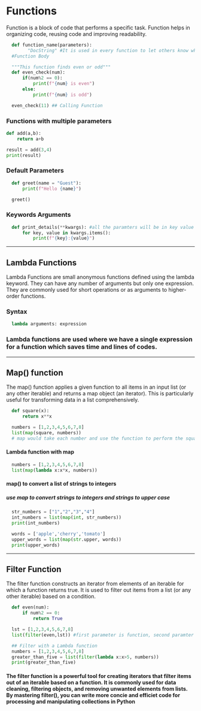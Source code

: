 # Functions
Function is a block of code that performs a specific task. Function helps in organizing code, reusing code and improving readability.

``` python
  def function_name(parameters):
        "DocString" #It is used in every function to let others know what this function actually does
  #Function Body
```
```python
  """This function finds even or odd"""
  def even_check(num):
      if(num%2 == 0):
          print(f"{num} is even")
      else:
          print(f"{num} is odd")

  even_check(11) ## Calling Function
```

### Functions with multiple parameters
``` python
def add(a,b):
    return a+b

result = add(3,4)
print(result)
```

### Default Parameters
``` python
  def greet(name = "Guest"):
      print(f"Hello {name}")

  greet()
```

### Keywords Arguments
``` python
  def print_details(**kwargs): #all the paramters will be in key value pairs
      for key, value in kwargs.items():
          print(f"{key}:{value}")
```
-----
## Lambda Functions
Lambda Functions are small anonymous functions defined using the lambda keyword. They can have any number of arguments but only one expression. They are commonly used for short operations or as arguments to higher-order functions.

### Syntax
``` python
  lambda arguments: expression
```

### Lambda functions are used where we have a single expression for a function which saves time and lines of codes.
-----
## Map() function
The map() function applies a given function to all items in an input list (or any other iterable) and returns a map object (an iterator). This is particularly useful for transforming data in a list comprehensively.

```python
  def square(x):
      return x**x

  numbers = [1,2,3,4,5,6,7,8]
  list(map(square, numbers))
  # map would take each number and use the function to perform the square operation
```

#### Lambda function with map
```python
  numbers = [1,2,3,4,5,6,7,8]
  list(map(lambda x:x*x, numbers))
```
#### map() to convert a list of strings to integers
##### use map to convert strings to integers and strings to upper case

``` python
  str_numbers = ["1","2","3","4"]
  int_numbers = list(map(int, str_numbers))
  print(int_numbers)
```
``` python
  words = ['apple','cherry','tomato']
  upper_words = list(map(str.upper, words))
  print(upper_words)
```
-----
## Filter Function
The filter function constructs an iterator from elements of an iterable for which a function returns true. It is used to filter out items from a list (or any other iterable) based on a condition.

```python
  def even(num):
      if num%2 == 0:
          return True

  lst = [1,2,3,4,5,6,7,8]
  list(filter(even,lst)) #first parameter is function, second paramter is list
```
```python
  ## Filter with a Lambda function
  numbers = [1,2,3,4,5,6,7,8]
  greater_than_five = list(filter(lambda x:x>5, numbers))
  print(greater_than_five)
```

#### The filter function is a powerful tool for creating iterators that filter items out of an iterable based on a function. It is commonly used for data cleaning, filtering objects, and removing unwanted elements from lists. By mastering filter(), you can write more concie and efficiet code for processing and manipulating collections in Python
